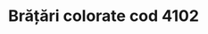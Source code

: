 ---
layout: post
title: "Brățări colorate cod 4102"
description: "Brățări colorate cod 4102"
img: "/assets/img/bratari-colorate.jpg"
colors: "diverse"
price: "15 Ron/buc"
vertical: true
---